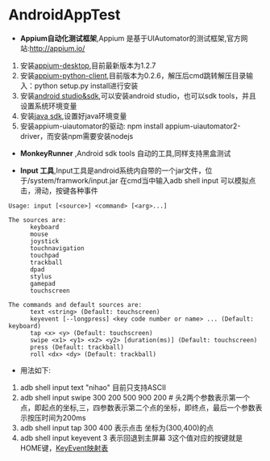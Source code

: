 # AndroidAppTest

* **Appium自动化测试框架**,Appium 是基于UIAutomator的测试框架,官方网站:http://appium.io/
1. 安装[appium-desktop](https://github.com/appium/appium-desktop/releases/tag/v1.2.7),目前最新版本为1.2.7 
2. 安装[appium-python-client](https://pypi.python.org/pypi/Appium-Python-Client),目前版本为0.2.6，解压后cmd跳转解压目录输入：python setup.py install进行安装
3. 安装[android studio&sdk](https://developer.android.com/studio/index.html),可以安装android studio，也可以sdk tools，并且设置系统环境变量
4. 安装[java sdk](http://www.oracle.com/technetwork/java/javase/downloads/jdk8-downloads-2133151.html),设置好java环境变量
5. 安装appium-uiautomator的驱动: npm install appium-uiautomator2-driver，而安装npm需要安装nodejs

* **MonkeyRunner** ,Android sdk tools 自动的工具,同样支持黑盒测试

* **Input 工具**,Input工具是android系统内自带的一个jar文件，位于/system/framwork/input.jar
  在cmd当中输入adb shell input 可以模拟点击，滑动，按键各种事件
```
Usage: input [<source>] <command> [<arg>...]

The sources are:
      keyboard
      mouse
      joystick
      touchnavigation
      touchpad
      trackball
      dpad
      stylus
      gamepad
      touchscreen

The commands and default sources are:
      text <string> (Default: touchscreen)
      keyevent [--longpress] <key code number or name> ... (Default: keyboard)
      tap <x> <y> (Default: touchscreen)
      swipe <x1> <y1> <x2> <y2> [duration(ms)] (Default: touchscreen)
      press (Default: trackball)
      roll <dx> <dy> (Default: trackball)
```     

* 用法如下:
 1. adb shell input text "nihao" 目前只支持ASCII
 2. adb shell input swipe 300 200 500 900 200  # 头2两个参数表示第一个点，即起点的坐标,三，四参数表示第二个点的坐标，即终点，最后一个参数表示按压时间为200ms
 3. adb shell input tap 300 400 表示点击 坐标为(300,400)的点
 4. adb shell input keyevent 3 表示回退到主屏幕 3这个值对应的按键就是HOME键，[KeyEvent映射表](https://developer.android.com/reference/android/view/KeyEvent.html)

    
